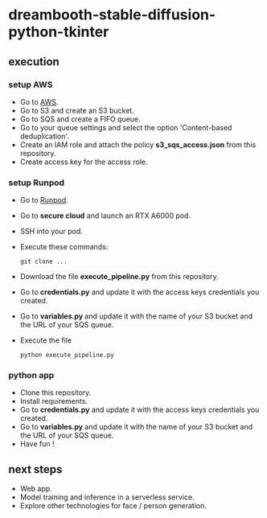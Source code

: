 # dreambooth-stable-diffusion-python-tkinter

## execution

### setup AWS

- Go to [AWS](https://aws.amazon.com/).
- Go to S3 and create an S3 bucket.
- Go to SQS and create a FIFO queue.
- Go to your queue settings and select the option 'Content-based deduplication'.
- Create an IAM role and attach the policy **s3_sqs_access.json** from this repository.
- Create access key for the access role.

### setup Runpod

- Go to [Runpod](https://runpod.io?ref=560tnscq).
- Go to **secure cloud** and launch an RTX A6000 pod.
- SSH into your pod.
- Execute these commands:

      git clone ...

- Download the file **execute_pipeline.py** from this repository.
- Go to **credentials.py** and update it with the access keys credentials you created.
- Go to **variables.py** and update it with the name of your S3 bucket and the URL of your SQS queue.
- Execute the file

      python execute_pipeline.py

### python app

- Clone this repository.
- Install requirements.
- Go to **credentials.py** and update it with the access keys credentials you created.
- Go to **variables.py** and update it with the name of your S3 bucket and the URL of your SQS queue.
- Have fun !

## next steps

- Web app.
- Model training and inference in a serverless service.
- Explore other technologies for face / person generation.
